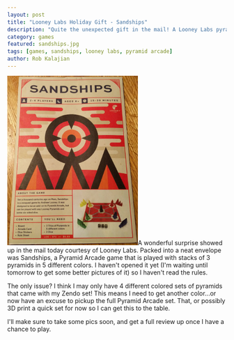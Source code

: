 ```yaml
---
layout: post
title: "Looney Labs Holiday Gift - Sandships"
description: "Quite the unexpected gift in the mail! A Looney Labs pyramid game, Sandships, just arrived."
category: games
featured: sandships.jpg
tags: [games, sandships, looney labs, pyramid arcade]
author: Rob Kalajian
---
```



<img src="/images/sandships/sandships.jpg" alt="Sandships" width="300" class="float-right" />A wonderful surprise showed up in the mail today courtesy of Looney Labs. Packed into a neat envelope was Sandships, a Pyramid Arcade game that is played with stacks of 3 pyramids in 5 different colors. I haven't opened it yet (I'm waiting until tomorrow to get some better pictures of it) so I haven't read the rules.

The only issue? I think I may only have 4 different colored sets of pyramids that came with my Zendo set! This means I need to get another color...or now have an excuse to pickup the full Pyramid Arcade set. That, or possibly 3D print a quick set for now so I can get this to the table.

I'll make sure to take some pics soon, and get a full review up once I have a chance to play.
